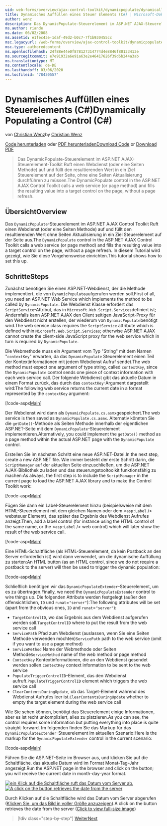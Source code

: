 ```yaml
---
uid: web-forms/overview/ajax-control-toolkit/dynamicpopulate/dynamically-populating-a-control-cs
title: Dynamisches Auffüllen eines Steuer Elements (C#) | Microsoft-Dokumentation
author: wenz
description: Das DynamicPopulate-Steuerelement im ASP.NET AJAX-Steuerelement-Toolkit Ruft einen Webdienst (oder eine Seiten Methode) auf und füllt den resultierenden Wert in ein Ziel Steuerelement unter t...
ms.author: riande
ms.date: 06/02/2008
ms.assetid: e1fec43e-1daf-49d2-b0c7-7f1b930455cc
msc.legacyurl: /web-forms/overview/ajax-control-toolkit/dynamicpopulate/dynamically-populating-a-control-cs
msc.type: authoredcontent
ms.openlocfilehash: 24f88e44e0f878127314774d4e8846f80133413e
ms.sourcegitcommit: e7e91932a6e91a63e2e46417626f39d6b244a3ab
ms.translationtype: MT
ms.contentlocale: de-DE
ms.lasthandoff: 03/06/2020
ms.locfileid: "78430557"
---
```

# <a name="dynamically-populating-a-control-c"></a><span data-ttu-id="5ae2c-103">Dynamisches Auffüllen eines Steuerelements (C#)</span><span class="sxs-lookup"><span data-stu-id="5ae2c-103">Dynamically Populating a Control (C#)</span></span>

<span data-ttu-id="5ae2c-104">von [Christian Wenz](https://github.com/wenz)</span><span class="sxs-lookup"><span data-stu-id="5ae2c-104">by [Christian Wenz](https://github.com/wenz)</span></span>

<span data-ttu-id="5ae2c-105">[Code herunterladen](https://download.microsoft.com/download/d/8/f/d8f2f6f9-1b7c-46ad-9252-e1fc81bdea3e/dynamicpopulate0.cs.zip) oder [PDF herunterladen](https://download.microsoft.com/download/b/6/a/b6ae89ee-df69-4c87-9bfb-ad1eb2b23373/dynamicpopulate0CS.pdf)</span><span class="sxs-lookup"><span data-stu-id="5ae2c-105">[Download Code](https://download.microsoft.com/download/d/8/f/d8f2f6f9-1b7c-46ad-9252-e1fc81bdea3e/dynamicpopulate0.cs.zip) or [Download PDF](https://download.microsoft.com/download/b/6/a/b6ae89ee-df69-4c87-9bfb-ad1eb2b23373/dynamicpopulate0CS.pdf)</span></span>

> <span data-ttu-id="5ae2c-106">Das DynamicPopulate-Steuerelement im ASP.NET AJAX-Steuerelement-Toolkit Ruft einen Webdienst (oder eine Seiten Methode) auf und füllt den resultierenden Wert in ein Ziel Steuerelement auf der Seite, ohne eine Seiten Aktualisierung durchführen zu müssen.</span><span class="sxs-lookup"><span data-stu-id="5ae2c-106">The DynamicPopulate control in the ASP.NET AJAX Control Toolkit calls a web service (or page method) and fills the resulting value into a target control on the page, without a page refresh.</span></span>

## <a name="overview"></a><span data-ttu-id="5ae2c-107">Übersicht</span><span class="sxs-lookup"><span data-stu-id="5ae2c-107">Overview</span></span>

<span data-ttu-id="5ae2c-108">Das `DynamicPopulate`-Steuerelement im ASP.NET AJAX Control Toolkit Ruft einen Webdienst (oder eine Seiten Methode) auf und füllt den resultierenden Wert ohne Seiten Aktualisierung in ein Ziel Steuerelement auf der Seite aus.</span><span class="sxs-lookup"><span data-stu-id="5ae2c-108">The `DynamicPopulate` control in the ASP.NET AJAX Control Toolkit calls a web service (or page method) and fills the resulting value into a target control on the page, without a page refresh.</span></span> <span data-ttu-id="5ae2c-109">In diesem Tutorial wird gezeigt, wie Sie diese Vorgehensweise einrichten.</span><span class="sxs-lookup"><span data-stu-id="5ae2c-109">This tutorial shows how to set this up.</span></span>

## <a name="steps"></a><span data-ttu-id="5ae2c-110">Schritte</span><span class="sxs-lookup"><span data-stu-id="5ae2c-110">Steps</span></span>

<span data-ttu-id="5ae2c-111">Zunächst benötigen Sie einen ASP.NET-Webdienst, der die Methode implementiert, die von `DynamicPopulate`aufgerufen werden soll.</span><span class="sxs-lookup"><span data-stu-id="5ae2c-111">First of all, you need an ASP.NET Web Service which implements the method to be called by `DynamicPopulate`.</span></span> <span data-ttu-id="5ae2c-112">Die Webdienst Klasse erfordert das `ScriptService`-Attribut, das in `Microsoft.Web.Script.Services`definiert ist; Andernfalls kann ASP.NET AJAX den Client seitigen JavaScript-Proxy für den Webdienst nicht erstellen, der wiederum von `DynamicPopulate`benötigt wird.</span><span class="sxs-lookup"><span data-stu-id="5ae2c-112">The web service class requires the `ScriptService` attribute which is defined within `Microsoft.Web.Script.Services`; otherwise ASP.NET AJAX cannot create the client-side JavaScript proxy for the web service which in turn is required by `DynamicPopulate`.</span></span>

<span data-ttu-id="5ae2c-113">Die Webmethode muss ein Argument vom Typ "String" mit dem Namen "`contextKey`" erwarten, da das `DynamicPopulate` Steuerelement einen Teil der Kontextinformationen mit jedem Webdienst Aufruf sendet.</span><span class="sxs-lookup"><span data-stu-id="5ae2c-113">The web method must expect one argument of type string, called `contextKey`, since the `DynamicPopulate` control sends one piece of context information with each web service call.</span></span> <span data-ttu-id="5ae2c-114">Der folgende Webdienst gibt das aktuelle Datum in einem Format zurück, das durch das `contextKey`-Argument dargestellt wird:</span><span class="sxs-lookup"><span data-stu-id="5ae2c-114">The following web service returns the current date in a format represented by the `contextKey` argument:</span></span>

[!code-aspx[Main](dynamically-populating-a-control-cs/samples/sample1.aspx)]

<span data-ttu-id="5ae2c-115">Der Webdienst wird dann als `DynamicPopulate.cs.asmx`gespeichert.</span><span class="sxs-lookup"><span data-stu-id="5ae2c-115">The web service is then saved as `DynamicPopulate.cs.asmx`.</span></span> <span data-ttu-id="5ae2c-116">Alternativ könnten Sie die `getDate()`-Methode als Seiten Methode innerhalb der eigentlichen ASP.NET-Seite mit dem `DynamicPopulate`-Steuerelement implementieren.</span><span class="sxs-lookup"><span data-stu-id="5ae2c-116">Alternatively, you could implement the `getDate()` method as a page method within the actual ASP.NET page with the `DynamicPopulate` control.</span></span>

<span data-ttu-id="5ae2c-117">Erstellen Sie im nächsten Schritt eine neue ASP.NET-Datei.</span><span class="sxs-lookup"><span data-stu-id="5ae2c-117">In the next step, create a new ASP.NET file.</span></span> <span data-ttu-id="5ae2c-118">Wie immer besteht der erste Schritt darin, die `ScriptManager` auf der aktuellen Seite einzuschließen, um die ASP.NET AJAX-Bibliothek zu laden und das steuerungstooltoolkit funktionsfähig zu machen:</span><span class="sxs-lookup"><span data-stu-id="5ae2c-118">As always, the first step is to include the `ScriptManager` in the current page to load the ASP.NET AJAX library and to make the Control Toolkit work:</span></span>

[!code-aspx[Main](dynamically-populating-a-control-cs/samples/sample2.aspx)]

<span data-ttu-id="5ae2c-119">Fügen Sie dann ein Label-Steuerelement hinzu (beispielsweise mit dem HTML-Steuerelement mit dem gleichen Namen oder dem &lt;`asp:Label` /&gt; websteuer Element), das später das Ergebnis des Webdienst Aufrufes anzeigt.</span><span class="sxs-lookup"><span data-stu-id="5ae2c-119">Then, add a label control (for instance using the HTML control of the same name, or the &lt;`asp:Label` /&gt; web control) which will later show the result of the web service call.</span></span>

[!code-aspx[Main](dynamically-populating-a-control-cs/samples/sample3.aspx)]

<span data-ttu-id="5ae2c-120">Eine HTML-Schaltfläche (als HTML-Steuerelement, da kein Postback an den Server erforderlich ist) wird dann verwendet, um die dynamische Auffüllung zu starten:</span><span class="sxs-lookup"><span data-stu-id="5ae2c-120">An HTML button (as an HTML control, since we do not require a postback to the server) will then be used to trigger the dynamic population:</span></span>

[!code-aspx[Main](dynamically-populating-a-control-cs/samples/sample4.aspx)]

<span data-ttu-id="5ae2c-121">Schließlich benötigen wir das `DynamicPopulateExtender`-Steuerelement, um es zu übertragen.</span><span class="sxs-lookup"><span data-stu-id="5ae2c-121">Finally, we need the `DynamicPopulateExtender` control to wire things up.</span></span> <span data-ttu-id="5ae2c-122">Die folgenden Attribute werden festgelegt (außer den offensichtlichen, `ID` und `runat`=`"server"`):</span><span class="sxs-lookup"><span data-stu-id="5ae2c-122">The following attributes will be set (apart from the obvious ones, `ID` and `runat`=`"server"`):</span></span>

- <span data-ttu-id="5ae2c-123">`TargetControlID`, wo das Ergebnis aus dem Webdienst aufgerufen werden soll.</span><span class="sxs-lookup"><span data-stu-id="5ae2c-123">`TargetControlID` where to put the result from the web service call</span></span>
- <span data-ttu-id="5ae2c-124">`ServicePath` Pfad zum Webdienst (auslassen, wenn Sie eine Seiten Methode verwenden möchten)</span><span class="sxs-lookup"><span data-stu-id="5ae2c-124">`ServicePath` path to the web service (omit if you want to use a page method)</span></span>
- <span data-ttu-id="5ae2c-125">`ServiceMethod` Name der Webmethode oder Seiten Methode</span><span class="sxs-lookup"><span data-stu-id="5ae2c-125">`ServiceMethod` name of the web method or page method</span></span>
- <span data-ttu-id="5ae2c-126">`ContextKey` Kontextinformationen, die an den Webdienst gesendet werden sollen.</span><span class="sxs-lookup"><span data-stu-id="5ae2c-126">`ContextKey` context information to be sent to the web service</span></span>
- <span data-ttu-id="5ae2c-127">`PopulateTriggerControlID`-Element, das den Webdienst aufruft.</span><span class="sxs-lookup"><span data-stu-id="5ae2c-127">`PopulateTriggerControlID` element which triggers the web service call</span></span>
- <span data-ttu-id="5ae2c-128">`ClearContentsDuringUpdate`, ob das Target-Element während des Webdienst Aufrufes leer ist.</span><span class="sxs-lookup"><span data-stu-id="5ae2c-128">`ClearContentsDuringUpdate` whether to empty the target element during the web service call</span></span>

<span data-ttu-id="5ae2c-129">Wie Sie sehen können, benötigt das Steuerelement einige Informationen, aber es ist recht unkompliziert, alles zu platzieren.</span><span class="sxs-lookup"><span data-stu-id="5ae2c-129">As you can see, the control requires some information but putting everything into place is quite straight-forward.</span></span> <span data-ttu-id="5ae2c-130">Im folgenden finden Sie das Markup für das `DynamicPopulateExtender`-Steuerelement im aktuellen Szenario:</span><span class="sxs-lookup"><span data-stu-id="5ae2c-130">Here is the markup for the `DynamicPopulateExtender` control in the current scenario:</span></span>

[!code-aspx[Main](dynamically-populating-a-control-cs/samples/sample5.aspx)]

<span data-ttu-id="5ae2c-131">Führen Sie die ASP.NET-Seite im Browser aus, und klicken Sie auf die Schaltfläche. das aktuelle Datum wird im Format Monat-Tag-Jahr angezeigt.</span><span class="sxs-lookup"><span data-stu-id="5ae2c-131">Run the ASP.NET page in the browser and click on the button; you will receive the current date in month-day-year format.</span></span>

<span data-ttu-id="5ae2c-132">[![ein Klick auf die Schaltfläche ruft das Datum vom Server ab.](dynamically-populating-a-control-cs/_static/image2.png)](dynamically-populating-a-control-cs/_static/image1.png)</span><span class="sxs-lookup"><span data-stu-id="5ae2c-132">[![A click on the button retrieves the date from the server](dynamically-populating-a-control-cs/_static/image2.png)](dynamically-populating-a-control-cs/_static/image1.png)</span></span>

<span data-ttu-id="5ae2c-133">Durch Klicken auf die Schaltfläche wird das Datum vom Server abgerufen ([Klicken Sie, um das Bild in voller Größe anzuzeigen](dynamically-populating-a-control-cs/_static/image3.png)).</span><span class="sxs-lookup"><span data-stu-id="5ae2c-133">A click on the button retrieves the date from the server ([Click to view full-size image](dynamically-populating-a-control-cs/_static/image3.png))</span></span>

> [!div class="step-by-step"]
> [<span data-ttu-id="5ae2c-134">Weiter</span><span class="sxs-lookup"><span data-stu-id="5ae2c-134">Next</span></span>](dynamically-populating-a-control-using-javascript-code-cs.md)
